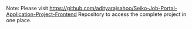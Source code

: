 Note: Please visit 
https://github.com/adityarajsahoo/Seiko-Job-Portal-Application-Project-Frontend Repository to access the complete project in one place.
